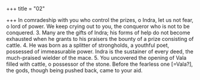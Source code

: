 +++
title = "02"

+++
In comradeship with you who control the prizes, o Indra, let us not fear,  o lord of power.
We keep crying out to you, the conqueror who is not to be conquered. 3. Many are the gifts of Indra; his forms of help do not become exhausted when he grants to his praisers the bounty of a prize consisting of cattle. 4. He was born as a splitter of strongholds, a youthful poet, possessed of  immeasurable power.
Indra is the sustainer of every deed, the much-praised wielder of the mace. 5. You uncovered the opening of Vala filled with cattle, o possessor of  the stone.
Before the fearless one [=Vala?], the gods, though being pushed back,  came to your aid.